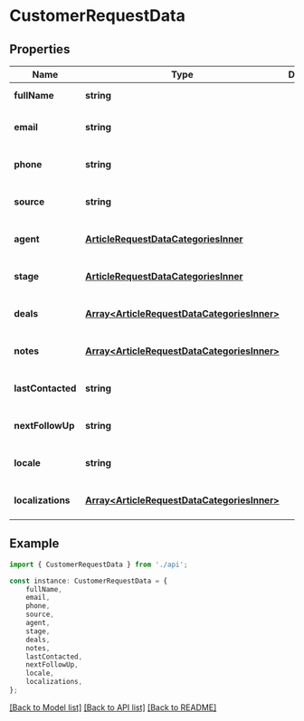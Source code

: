 # CustomerRequestData


## Properties

Name | Type | Description | Notes
------------ | ------------- | ------------- | -------------
**fullName** | **string** |  | [default to undefined]
**email** | **string** |  | [optional] [default to undefined]
**phone** | **string** |  | [optional] [default to undefined]
**source** | **string** |  | [optional] [default to undefined]
**agent** | [**ArticleRequestDataCategoriesInner**](ArticleRequestDataCategoriesInner.md) |  | [optional] [default to undefined]
**stage** | [**ArticleRequestDataCategoriesInner**](ArticleRequestDataCategoriesInner.md) |  | [optional] [default to undefined]
**deals** | [**Array&lt;ArticleRequestDataCategoriesInner&gt;**](ArticleRequestDataCategoriesInner.md) |  | [optional] [default to undefined]
**notes** | [**Array&lt;ArticleRequestDataCategoriesInner&gt;**](ArticleRequestDataCategoriesInner.md) |  | [optional] [default to undefined]
**lastContacted** | **string** |  | [optional] [default to undefined]
**nextFollowUp** | **string** |  | [optional] [default to undefined]
**locale** | **string** |  | [optional] [default to undefined]
**localizations** | [**Array&lt;ArticleRequestDataCategoriesInner&gt;**](ArticleRequestDataCategoriesInner.md) |  | [optional] [default to undefined]

## Example

```typescript
import { CustomerRequestData } from './api';

const instance: CustomerRequestData = {
    fullName,
    email,
    phone,
    source,
    agent,
    stage,
    deals,
    notes,
    lastContacted,
    nextFollowUp,
    locale,
    localizations,
};
```

[[Back to Model list]](../README.md#documentation-for-models) [[Back to API list]](../README.md#documentation-for-api-endpoints) [[Back to README]](../README.md)
